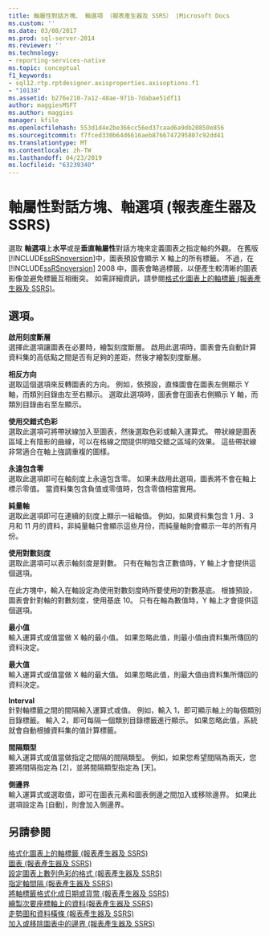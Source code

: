 ```yaml
---
title: 軸屬性對話方塊、 軸選項 （報表產生器及 SSRS） |Microsoft Docs
ms.custom: ''
ms.date: 03/08/2017
ms.prod: sql-server-2014
ms.reviewer: ''
ms.technology:
- reporting-services-native
ms.topic: conceptual
f1_keywords:
- sql12.rtp.rptdesigner.axisproperties.axisoptions.f1
- "10138"
ms.assetid: b276e210-7a12-48ae-971b-7dabae51df11
author: maggiesMSFT
ms.author: maggies
manager: kfile
ms.openlocfilehash: 553d1d4e2be366cc56ed37caad6a9db20850e856
ms.sourcegitcommit: f7fced330b64d6616aeb8766747295807c92dd41
ms.translationtype: MT
ms.contentlocale: zh-TW
ms.lasthandoff: 04/23/2019
ms.locfileid: "63239340"
---
```

# <a name="axis-properties-dialog-box-axis-options-report-builder-and-ssrs"></a>軸屬性對話方塊、軸選項 (報表產生器及 SSRS)
  選取 **軸選項**上**水平**或是**垂直軸屬性**對話方塊來定義圖表之指定軸的外觀。 在舊版 [!INCLUDE[ssRSnoversion](../includes/ssrsnoversion-md.md)]中，圖表預設會顯示 X 軸上的所有標籤。 不過，在 [!INCLUDE[ssRSnoversion](../includes/ssrsnoversion-md.md)] 2008 中，圖表會略過標籤，以便產生較清晰的圖表影像並避免標籤互相衝突。 如需詳細資訊，請參閱[格式化圖表上的軸標籤 &#40;報表產生器及 SSRS&#41;](report-design/formatting-axis-labels-on-a-chart-report-builder-and-ssrs.md)。  
  
## <a name="options"></a>選項。  
 **啟用刻度斷層**  
 選擇此選項讓圖表在必要時，繪製刻度斷層。 啟用此選項時，圖表會先自動計算資料集的高低點之間是否有足夠的差距，然後才繪製刻度斷層。  
  
 **相反方向**  
 選取這個選項來反轉圖表的方向。 例如，依預設，直條圖會在圖表左側顯示 Y 軸，而類別目錄由左至右顯示。 選取此選項時，圖表會在圖表右側顯示 Y 軸，而類別目錄由右至左顯示。  
  
 **使用交錯式色彩**  
 選取此選項可將帶狀線加入至圖表，然後選取色彩或輸入運算式。 帶狀線是圖表區域上有陰影的曲線，可以在格線之間提供明暗交錯之區域的效果。 這些帶狀線非常適合在軸上強調重複的圖樣。  
  
 **永遠包含零**  
 選取此選項即可在軸刻度上永遠包含零。 如果未啟用此選項，圖表將不會在軸上標示零值。 當資料集包含負值或零值時，包含零值相當實用。  
  
 **純量軸**  
 選取此選項即可在連續的刻度上顯示一組軸值。 例如，如果資料集包含 1 月、3 月和 11 月的資料，非純量軸只會顯示這些月份，而純量軸則會顯示一年的所有月份。  
  
 **使用對數刻度**  
 選取此選項可以表示軸刻度是對數。 只有在軸包含正數值時，Y 軸上才會提供這個選項。  
  
 在此方塊中，輸入在軸設定為使用對數刻度時所要使用的對數基底。 根據預設，圖表會針對軸的對數刻度，使用基底 10。 只有在軸為數值時，Y 軸上才會提供這個選項。  
  
 **最小值**  
 輸入運算式或值當做 X 軸的最小值。 如果忽略此值，則最小值由資料集所傳回的資料決定。  
  
 **最大值**  
 輸入運算式或值當做 X 軸的最大值。 如果忽略此值，則最大值由資料集所傳回的資料決定。  
  
 **Interval**  
 針對軸標籤之間的間隔輸入運算式或值。 例如，輸入 1，即可顯示軸上的每個類別目錄標籤。 輸入 2，即可每隔一個類別目錄標籤進行顯示。 如果忽略此值，系統就會自動根據資料集的值計算標籤。  
  
 **間隔類型**  
 輸入運算式或值當做指定之間隔的間隔類型。 例如，如果您希望間隔為兩天，您要將間隔指定為 [2]，並將間隔類型指定為 [天]。  
  
 **側邊界**  
 輸入運算式或選取值，即可在圖表元素和圖表側邊之間加入或移除邊界。 如果此選項設定為 [自動]，則會加入側邊界。  
  
## <a name="see-also"></a>另請參閱  
 [格式化圖表上的軸標籤 &#40;報表產生器及 SSRS&#41;](report-design/formatting-axis-labels-on-a-chart-report-builder-and-ssrs.md)   
 [圖表 &#40;報表產生器及 SSRS&#41;](report-design/charts-report-builder-and-ssrs.md)   
 [設定圖表上數列色彩的格式 &#40;報表產生器及 SSRS&#41;](report-design/formatting-series-colors-on-a-chart-report-builder-and-ssrs.md)   
 [指定軸間隔 &#40;報表產生器及 SSRS&#41;](report-design/specify-an-axis-interval-report-builder-and-ssrs.md)   
 [將軸標籤格式化成日期或貨幣 &#40;報表產生器及 SSRS&#41;](report-design/format-axis-labels-as-dates-or-currencies-report-builder-and-ssrs.md)   
 [繪製次要座標軸上的資料&#40;報表產生器及 SSRS&#41;](report-design/plot-data-on-a-secondary-axis-report-builder-and-ssrs.md)   
 [走勢圖和資料橫條 &#40;報表產生器及 SSRS&#41;](report-design/sparklines-and-data-bars-report-builder-and-ssrs.md)   
 [加入或移除圖表中的邊界 &#40;報表產生器及 SSRS&#41;](report-design/add-or-remove-margins-from-a-chart-report-builder-and-ssrs.md)  
  
  
